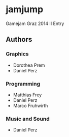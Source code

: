 jamjump
=======

Gamejam Graz 2014 II Entry

## Authors

### Graphics
 * Dorothea Prem
 * Daniel Perz

### Programming
 * Matthias Frey
 * Daniel Perz 
 * Marco Fruhwirth

### Music and Sound
 * Daniel Perz

